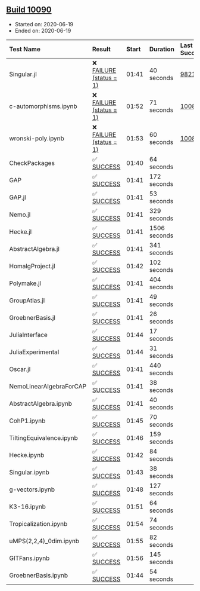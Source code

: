 ## [Build 10090](https://oscarci.mathematik.uni-kl.de/job/oscar/10090/)

* Started on: 2020-06-19
* Ended on: 2020-06-19

| Test Name    | Result | Start | Duration | Last Success | First Failure |
|:-------------|:-------|:------|:---------|:-------------|:--------------|
| Singular.jl | ❌ [FAILURE (status = 1)](https://oscarci.mathematik.uni-kl.de/job/oscar/10090/artifact/logs/build-10090/Singular.jl.log) | 01:41 | 40 seconds | [9821](https://oscarci.mathematik.uni-kl.de/job/oscar/9821/) | [9822](https://oscarci.mathematik.uni-kl.de/job/oscar/9822/) |
| c-automorphisms.ipynb | ❌ [FAILURE (status = 1)](https://oscarci.mathematik.uni-kl.de/job/oscar/10090/artifact/logs/build-10090/c-automorphisms.ipynb.log) | 01:52 | 71 seconds | [10089](https://oscarci.mathematik.uni-kl.de/job/oscar/10089/) | [10090](https://oscarci.mathematik.uni-kl.de/job/oscar/10090/) |
| wronski-poly.ipynb | ❌ [FAILURE (status = 1)](https://oscarci.mathematik.uni-kl.de/job/oscar/10090/artifact/logs/build-10090/wronski-poly.ipynb.log) | 01:53 | 60 seconds | [10087](https://oscarci.mathematik.uni-kl.de/job/oscar/10087/) | [10088](https://oscarci.mathematik.uni-kl.de/job/oscar/10088/) |
| CheckPackages | ✅ [SUCCESS](https://oscarci.mathematik.uni-kl.de/job/oscar/10090/artifact/logs/build-10090/CheckPackages.log) | 01:40 | 64 seconds |  |  |
| GAP | ✅ [SUCCESS](https://oscarci.mathematik.uni-kl.de/job/oscar/10090/artifact/logs/build-10090/GAP.log) | 01:41 | 172 seconds |  |  |
| GAP.jl | ✅ [SUCCESS](https://oscarci.mathematik.uni-kl.de/job/oscar/10090/artifact/logs/build-10090/GAP.jl.log) | 01:41 | 53 seconds |  |  |
| Nemo.jl | ✅ [SUCCESS](https://oscarci.mathematik.uni-kl.de/job/oscar/10090/artifact/logs/build-10090/Nemo.jl.log) | 01:41 | 329 seconds |  |  |
| Hecke.jl | ✅ [SUCCESS](https://oscarci.mathematik.uni-kl.de/job/oscar/10090/artifact/logs/build-10090/Hecke.jl.log) | 01:41 | 1506 seconds |  |  |
| AbstractAlgebra.jl | ✅ [SUCCESS](https://oscarci.mathematik.uni-kl.de/job/oscar/10090/artifact/logs/build-10090/AbstractAlgebra.jl.log) | 01:41 | 341 seconds |  |  |
| HomalgProject.jl | ✅ [SUCCESS](https://oscarci.mathematik.uni-kl.de/job/oscar/10090/artifact/logs/build-10090/HomalgProject.jl.log) | 01:42 | 102 seconds |  |  |
| Polymake.jl | ✅ [SUCCESS](https://oscarci.mathematik.uni-kl.de/job/oscar/10090/artifact/logs/build-10090/Polymake.jl.log) | 01:41 | 404 seconds |  |  |
| GroupAtlas.jl | ✅ [SUCCESS](https://oscarci.mathematik.uni-kl.de/job/oscar/10090/artifact/logs/build-10090/GroupAtlas.jl.log) | 01:41 | 49 seconds |  |  |
| GroebnerBasis.jl | ✅ [SUCCESS](https://oscarci.mathematik.uni-kl.de/job/oscar/10090/artifact/logs/build-10090/GroebnerBasis.jl.log) | 01:41 | 26 seconds |  |  |
| JuliaInterface | ✅ [SUCCESS](https://oscarci.mathematik.uni-kl.de/job/oscar/10090/artifact/logs/build-10090/JuliaInterface.log) | 01:44 | 17 seconds |  |  |
| JuliaExperimental | ✅ [SUCCESS](https://oscarci.mathematik.uni-kl.de/job/oscar/10090/artifact/logs/build-10090/JuliaExperimental.log) | 01:44 | 31 seconds |  |  |
| Oscar.jl | ✅ [SUCCESS](https://oscarci.mathematik.uni-kl.de/job/oscar/10090/artifact/logs/build-10090/Oscar.jl.log) | 01:41 | 440 seconds |  |  |
| NemoLinearAlgebraForCAP | ✅ [SUCCESS](https://oscarci.mathematik.uni-kl.de/job/oscar/10090/artifact/logs/build-10090/NemoLinearAlgebraForCAP.log) | 01:41 | 38 seconds |  |  |
| AbstractAlgebra.ipynb | ✅ [SUCCESS](https://oscarci.mathematik.uni-kl.de/job/oscar/10090/artifact/logs/build-10090/AbstractAlgebra.ipynb.log) | 01:41 | 40 seconds |  |  |
| CohP1.ipynb | ✅ [SUCCESS](https://oscarci.mathematik.uni-kl.de/job/oscar/10090/artifact/logs/build-10090/CohP1.ipynb.log) | 01:45 | 70 seconds |  |  |
| TiltingEquivalence.ipynb | ✅ [SUCCESS](https://oscarci.mathematik.uni-kl.de/job/oscar/10090/artifact/logs/build-10090/TiltingEquivalence.ipynb.log) | 01:46 | 159 seconds |  |  |
| Hecke.ipynb | ✅ [SUCCESS](https://oscarci.mathematik.uni-kl.de/job/oscar/10090/artifact/logs/build-10090/Hecke.ipynb.log) | 01:42 | 84 seconds |  |  |
| Singular.ipynb | ✅ [SUCCESS](https://oscarci.mathematik.uni-kl.de/job/oscar/10090/artifact/logs/build-10090/Singular.ipynb.log) | 01:43 | 38 seconds |  |  |
| g-vectors.ipynb | ✅ [SUCCESS](https://oscarci.mathematik.uni-kl.de/job/oscar/10090/artifact/logs/build-10090/g-vectors.ipynb.log) | 01:48 | 127 seconds |  |  |
| K3-16.ipynb | ✅ [SUCCESS](https://oscarci.mathematik.uni-kl.de/job/oscar/10090/artifact/logs/build-10090/K3-16.ipynb.log) | 01:51 | 64 seconds |  |  |
| Tropicalization.ipynb | ✅ [SUCCESS](https://oscarci.mathematik.uni-kl.de/job/oscar/10090/artifact/logs/build-10090/Tropicalization.ipynb.log) | 01:54 | 74 seconds |  |  |
| uMPS(2,2,4)_0dim.ipynb | ✅ [SUCCESS](https://oscarci.mathematik.uni-kl.de/job/oscar/10090/artifact/logs/build-10090/uMPS-2-2-4-_0dim.ipynb.log) | 01:55 | 82 seconds |  |  |
| GITFans.ipynb | ✅ [SUCCESS](https://oscarci.mathematik.uni-kl.de/job/oscar/10090/artifact/logs/build-10090/GITFans.ipynb.log) | 01:56 | 145 seconds |  |  |
| GroebnerBasis.ipynb | ✅ [SUCCESS](https://oscarci.mathematik.uni-kl.de/job/oscar/10090/artifact/logs/build-10090/GroebnerBasis.ipynb.log) | 01:44 | 54 seconds |  |  |
